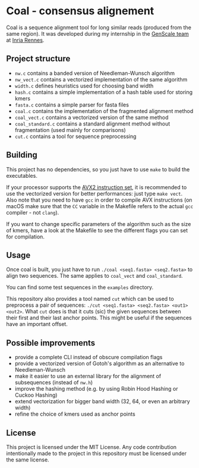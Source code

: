 # Coal - consensus alignement

Coal is a sequence alignment tool for long similar reads (produced from the same region).
It was developed during my internship in the [GenScale team](https://team.inria.fr/genscale/) at [Inria Rennes](https://www.inria.fr/en/centre-inria-rennes-bretagne-atlantique).

## Project structure

* `nw.c` contains a banded version of Needleman-Wunsch algorithm
* `nw_vect.c` contains a vectorized implementation of the same algorithm
* `width.c` defines heuristics used for choosing band width
* `hash.c` contains a simple implementation of a hash table used for storing kmers
* `fasta.c` contains a simple parser for fasta files
* `coal.c` contains the implementation of the fragmented alignment method
* `coal_vect.c` contains a vectorized version of the same method
* `coal_standard.c` contains a standard alignment method without fragmentation (used mainly for comparisons)
* `cut.c` contains a tool for sequence preprocessing

## Building

This project has no dependencies, so you just have to use `make` to build the executables.

If your processor supports the [AVX2 instruction set](https://software.intel.com/sites/landingpage/IntrinsicsGuide/), it is recommended to use the vectorized version for better performances: just type `make vect`.
Also note that you need to have `gcc` in order to compile AVX instructions (on macOS make sure that the `CC` variable in the Makefile refers to the actual `gcc` compiler - not `clang`).

If you want to change specific parameters of the algorithm such as the size of kmers, have a look at the Makefile to see the different flags you can set for compilation.

## Usage

Once coal is built, you just have to run `./coal <seq1.fasta> <seq2.fasta>` to align two sequences.
The same applies to `coal_vect` and `coal_standard`.

You can find some test sequences in the `examples` directory.

This repository also provides a tool named `cut` which can be used to preprocess a pair of sequences:
`./cut <seq1.fasta> <seq2.fasta> <out1> <out2>`.
What `cut` does is that it cuts (sic) the given sequences between their first and their last anchor points.
This might be useful if the sequences have an important offset.

## Possible improvements

* provide a complete CLI instead of obscure compilation flags
* provide a vectorized version of Gotoh's algorithm as an alternative to Needleman-Wunsch
* make it easier to use an external library for the alignment of subsequences (instead of `nw.h`)
* improve the hashing method (e.g. by using Robin Hood Hashing or Cuckoo Hashing)
* extend vectorization for bigger band width (32, 64, or even an arbitrary width)
* refine the choice of kmers used as anchor points

## License

This project is licensed under the MIT License. Any code contribution intentionally made to the project in this repository must be licensed under the same license.
